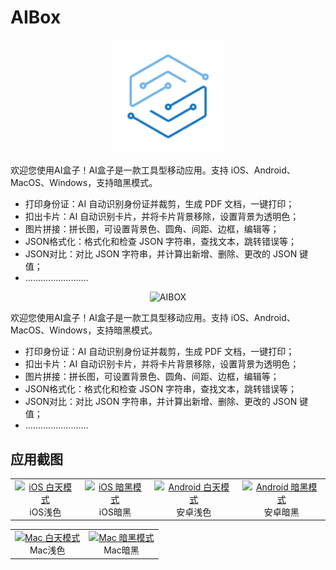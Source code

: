 # AIBox

<p align="center">
  <img src="/minima/assets/favicon-384x384.png" alt="AIBOX" width="36%"/>
</p>

欢迎您使用AI盒子！AI盒子是一款工具型移动应用。支持 iOS、Android、MacOS、Windows，支持暗黑模式。

* 打印身份证：AI 自动识别身份证并裁剪，生成 PDF 文档，一键打印；
* 扣出卡片：AI 自动识别卡片，并将卡片背景移除，设置背景为透明色；
* 图片拼接：拼长图，可设置背景色、圆角、间距、边框，编辑等；
* JSON格式化：格式化和检查 JSON 字符串，查找文本，跳转错误等；
* JSON对比：对比 JSON 字符串，并计算出新增、删除、更改的 JSON 键值；
* .........................

<p align="center">
  <img src="/assets/favicon-384x384.png" alt="AIBOX" width="36%"/>
</p>

欢迎您使用AI盒子！AI盒子是一款工具型移动应用。支持 iOS、Android、MacOS、Windows，支持暗黑模式。

* 打印身份证：AI 自动识别身份证并裁剪，生成 PDF 文档，一键打印；
* 扣出卡片：AI 自动识别卡片，并将卡片背景移除，设置背景为透明色；
* 图片拼接：拼长图，可设置背景色、圆角、间距、边框，编辑等；
* JSON格式化：格式化和检查 JSON 字符串，查找文本，跳转错误等；
* JSON对比：对比 JSON 字符串，并计算出新增、删除、更改的 JSON 键值；
* .........................

## 应用截图

<table cellspacing="12">
  <tr>
    <td align="center">
      <a href="/assets/aibox_ios_light.jpg">
        <img src="/assets/aibox_ios_light.jpg" alt="iOS 白天模式"/>
      </a>
      <br />
      iOS浅色
    </td>
    <td align="center">
      <a href="/assets/aibox_ios_dark.jpg">
        <img src="/assets/aibox_ios_dark.jpg" alt="iOS 暗黑模式"/>
      </a>
      <br />
      iOS暗黑
    </td>
    <td align="center">
      <a href="/assets/aibox_android_light.jpg">
        <img src="/assets/aibox_android_light.jpg" alt="Android 白天模式" width="86%"/>
      </a>
      <br />
      安卓浅色
    </td>
    <td align="center">
      <a href="/assets/aibox_android_dark.jpg">
        <img src="/assets/aibox_android_dark.jpg" alt="Android 暗黑模式" width="86%"/>
      </a>
      <br />
      安卓暗黑
    </td>
  </tr>
</table>

<table>
  <tr>
    <td align="center">
      <a href="/assets/aibox_mac_light.png">
        <img src="/assets/aibox_mac_light.png" alt="Mac 白天模式" width="100%"/>
      </a>
      <br />
      Mac浅色
    </td>
    <td align="center">
      <a href="/assets/aibox_mac_dark.png">
        <img src="/assets/aibox_mac_dark.png" alt="Mac 暗黑模式" width="100%"/>
      </a>
      <br />
      Mac暗黑
    </td>
  </tr>
</table>
